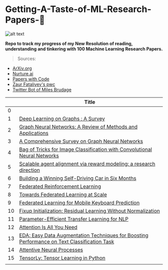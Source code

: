 # **Getting-A-Taste-of-ML-Research-Papers-💯**

![alt text](https://juststickers.in/wp-content/uploads/2017/04/machine-learning.png)

**Repo to track my progress of my New Resolution of reading, understanding and tinkering with 100 Machine Learning Research Papers.**

>Sources:<br/>
* [ArXiv.org](https://arxiv.org)<br/>
* [Nurture.ai](http://nurture.ai)<br/>
* [Papers with Code](https://paperswithcode.com)<br/>
* [Zaur Fataliyev's pwc](https://github.com/zziz/pwc)<br/>
* [Twitter Bot of Miles Brudage](https://twitter.com/BrundageBot)</br>

|         |Title  |
|---      |---    |
|0|[](https://paperswithcode.com/paper/bert-pre-training-of-deep-bidirectional2)|
|1   |[Deep Learning on Graphs : A Survey](https://arxiv.org/abs/1812.04202)    |  
|2   |[Graph Neural Networks: A Review of Methods and Applications](https://arxiv.org/abs/1812.08434)    |	  
|3   |[A Comprehensive Survey on Graph Neural Networks](https://arxiv.org/abs/1901.00596)    |	  
|4   |[Bag of Tricks for Image Classification with Convolutional Neural Networks](https://arxiv.org/pdf/1812.01187.pdf) |
|5   |[Scalable agent alignment via reward modeling: a research direction](https://arxiv.org/pdf/1811.07871) | 
|6   |[Building a Winning Self-Driving Car in Six Months](https://arxiv.org/pdf/1811.01273.pdf)|
|7   |[Federated Reinforcement Learning](https://arxiv.org/pdf/1901.08277.pdf)|
|8   |[Towards Federated Learning at Scale](https://arxiv.org/pdf/1902.01046.pdf)|
|9   |[Federated Learning for Mobile Keyboard Prediction](https://arxiv.org/pdf/1811.03604.pdf)|
|10|[Fixup Initialization: Residual Learning Without Normalization](https://arxiv.org/pdf/1901.09321.pdf)|
|11|[Parameter-Efficient Transfer Learning for NLP](https://arxiv.org/pdf/1902.00751.pdf)|
|12|[Attention Is All You Need](https://arxiv.org/pdf/1706.03762.pdf)|
|13|[EDA: Easy Data Augmentation Techniques for Boosting Performance on Text Classification Task](https://arxiv.org/pdf/1901.11196.pdf)|
|14|[Attentive Neural Processes](https://arxiv.org/pdf/1901.05761.pdf)|
|15|[TensorLy: Tensor Learning in Python](https://arxiv.org/pdf/1610.09555.pdf)|
|||
